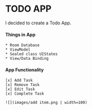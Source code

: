 # TODO APP

I decided to create a Todo App.

#### Things in App
    * Room Database
    * ViewModel
    * Sealed class UIStates
    * View/Data Binding

#### App Functionality
    [x] Add Task
    [x] Remove Task
    [x] Edit Task
    [x] Complete Task

    ![](images/add item.png | width=100)


